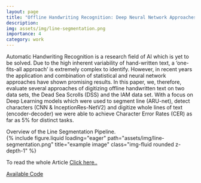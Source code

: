 ```yaml
---
layout: page
title: "Offline Handwriting Recognition: Deep Neural Network Approaches"
description: 
img: assets/img/line-segmentation.png
importance: 4
category: work
---
```


Automatic Handwriting Recognition is a research field of AI which is yet to be solved. Due to the high inherent variability of hand-written text, a ‘one-fits-all approach’ is extremely complex to identify. However, in recent years the application and combination of statistical and neural network approaches have shown promising results. In this
paper, we, therefore, evaluate several approaches of digitizing offline handwritten text on two data sets, the Dead Sea Scrolls (DSS) and the IAM data set. With a focus on Deep Learning models which were used to segment line (ARU-net), detect characters (CNN & InceptionRes-NetV2) and digitize whole lines of text (encoder-decoder) we were able to achieve Character Error Rates (CER) as far as 5% for distinct tasks.

<div class="caption">
    Overview of the Line Segmentation Pipeline.
</div>
<div class="row">
    <div class="col-sm mt-3 mt-md-0">
        {% include figure.liquid loading="eager" path="assets/img/line-segmentation.png" title="example image" class="img-fluid rounded z-depth-1" %}
    </div>
</div>


To read the whole Article <a href="https://drive.google.com/file/d/1ZLKMhI-aQS9EtKKoM961NYxakvSpPV6d/view?usp=sharing"> Click here.. </a>

<a href="https://github.com/shantanu778/hand_written_recognition_task_12"> Available Code </a>
